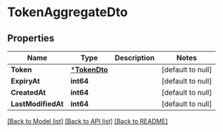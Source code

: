 # TokenAggregateDto

## Properties
Name | Type | Description | Notes
------------ | ------------- | ------------- | -------------
**Token** | [***TokenDto**](TokenDTO.md) |  | [default to null]
**ExpiryAt** | **int64** |  | [default to null]
**CreatedAt** | **int64** |  | [default to null]
**LastModifiedAt** | **int64** |  | [default to null]

[[Back to Model list]](../README.md#documentation-for-models) [[Back to API list]](../README.md#documentation-for-api-endpoints) [[Back to README]](../README.md)

